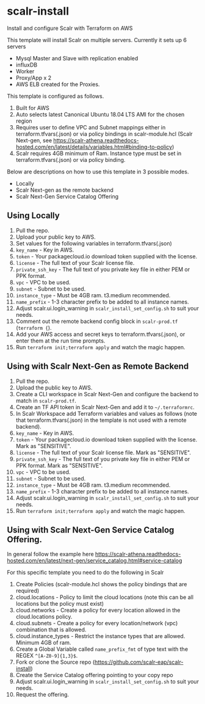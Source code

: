 # scalr-install
Install and configure Scalr with Terraform on AWS

This template will install Scalr on multiple servers. Currently it sets up 6 servers

* Mysql Master and Slave with replication enabled
* influxDB
* Worker
* Proxy/App x 2
* AWS ELB created for the Proxies.

This template is configured as follows.

1. Built for AWS
2. Auto selects latest Canonical Ubuntu 18.04 LTS AMI for the chosen region
3. Requires user to define VPC and Subnet mappings either in terraform.tfvars(.json) or via policy bindings in scalr-module.hcl (Scalr Next-gen, see https://scalr-athena.readthedocs-hosted.com/en/latest/details/variables.html#binding-to-policy)
4. Scalr requires 4GB minimum of Ram. Instance type must be set in terraform.tfvars(.json) or via policy binding.

Below are descriptions on how to use this template in 3 possible modes.

* Locally
* Scalr Next-gen as the remote backend
* Scalr Next-Gen Service Catalog Offering

## Using Locally

1. Pull the repo.
1. Upload your public key to AWS.
1. Set values for the following variables in terraform.tfvars(.json)
1. `key_name` - Key in AWS.
1. `token` - Your packagecloud.io download token supplied with the license.
1. `license` - The full text of your Scalr license file.
1. `private_ssh_key` - The full text of you private key file in either PEM or PPK format.
1. `vpc` - VPC to be used.
1. `subnet` - Subnet to be used.
1. `instance_type` - Must be 4GB ram. t3.medium recommended.
1. `name_prefix` - 1-3 character prefix to be added to all instance names.
1. Adjust scalr.ui.login_warning in `scalr_install_set_config.sh` to suit your needs.
1. Comment out the remote backend config block in `scalr-prod.tf` (`terraform {`).
1. Add your AWS access and secret keys to terraform.tfvars(.json), or enter them at the run time prompts.
1. Run `terraform init;terraform apply` and watch the magic happen.

## Using with Scalr Next-Gen as Remote Backend

1. Pull the repo.
1. Upload the public key to AWS.
1. Create a CLI workspace in Scalr Next-Gen and configure the backend to match in `scalr-prod.tf`.
1. Create an TF API token in Scalr Next-Gen and add it to `~/.terraformrc`.
1. In Scalr Workspace add Terraform variables and values as follows (note that terraform.tfvars(.json) in the template is not used with a remote backend).
1. `key_name` - Key in AWS.
1. `token` - Your packagecloud.io download token supplied with the license. Mark as "SENSITIVE".
1. `license` - The full text of your Scalr license file. Mark as "SENSITIVE".
1. `private_ssh_key` - The full text of you private key file in either PEM or PPK format. Mark as "SENSITIVE".
1. `vpc` - VPC to be used.
1. `subnet` - Subnet to be used.
1. `instance_type` - Must be 4GB ram. t3.medium recommended.
1. `name_prefix` - 1-3 character prefix to be added to all instance names.
1. Adjust scalr.ui.login_warning in `scalr_install_set_config.sh` to suit your needs.
1. Run `terraform init;terraform apply` and watch the magic happen.

## Using with Scalr Next-Gen Service Catalog Offering.

In general follow the example here https://scalr-athena.readthedocs-hosted.com/en/latest/next-gen/service_catalog.html#service-catalog

For this specific template you need to do the following in Scalr

1. Create Policies (scalr-module.hcl shows the policy bindings that are required)
  1. cloud.locations - Policy to limit the cloud locations (note this can be all locations but the policy must exist)
  1. cloud.networks - Create a policy for every location allowed in the cloud.locations policy.
  1. cloud.subnets - Create a policy for every location/network (vpc) combination that is allowed.
  1. cloud.instance_types - Restrict the instance types that are allowed. Minimum 4GB of ram.
1. Create a Global Variable called `name_prefix_fmt` of type text with the REGEX `^[A-Z0-9]{1,3}$`.
1. Fork or clone the Source repo (https://github.com/scalr-eap/scalr-install)
1. Create the Service Catalog offering pointing to your copy repo
1. Adjust scalr.ui.login_warning in `scalr_install_set_config.sh` to suit your needs.
1. Request the offering.
